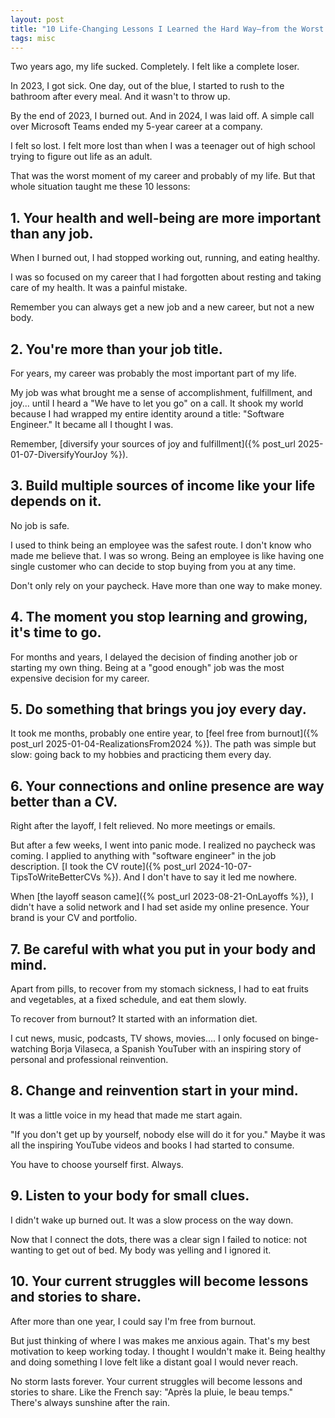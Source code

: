 ```yaml
---
layout: post
title: "10 Life-Changing Lessons I Learned the Hard Way—from the Worst Moment of My Career"
tags: misc
---
```


Two years ago, my life sucked. Completely. I felt like a complete loser.

In 2023, I got sick. One day, out of the blue, I started to rush to the bathroom after every meal. And it wasn't to throw up.

By the end of 2023, I burned out. And in 2024, I was laid off. A simple call over Microsoft Teams ended my 5-year career at a company.

I felt so lost. I felt more lost than when I was a teenager out of high school trying to figure out life as an adult.

That was the worst moment of my career and probably of my life. But that whole situation taught me these 10 lessons:

## 1. Your health and well-being are more important than any job.

When I burned out, I had stopped working out, running, and eating healthy.

I was so focused on my career that I had forgotten about resting and taking care of my health. It was a painful mistake.

Remember you can always get a new job and a new career, but not a new body.

## 2. You're more than your job title.

For years, my career was probably the most important part of my life.

My job was what brought me a sense of accomplishment, fulfillment, and joy... until I heard a "We have to let you go" on a call. It shook my world because I had wrapped my entire identity around a title: "Software Engineer." It became all I thought I was.

Remember, [diversify your sources of joy and fulfillment]({% post_url 2025-01-07-DiversifyYourJoy %}).

## 3. Build multiple sources of income like your life depends on it.

No job is safe.

I used to think being an employee was the safest route. I don't know who made me believe that. I was so wrong. Being an employee is like having one single customer who can decide to stop buying from you at any time.

Don't only rely on your paycheck. Have more than one way to make money.

## 4. The moment you stop learning and growing, it's time to go.

For months and years, I delayed the decision of finding another job or starting my own thing. Being at a "good enough" job was the most expensive decision for my career.

## 5. Do something that brings you joy every day.

It took me months, probably one entire year, to [feel free from burnout]({% post_url 2025-01-04-RealizationsFrom2024 %}). The path was simple but slow: going back to my hobbies and practicing them every day.

## 6. Your connections and online presence are way better than a CV.

Right after the layoff, I felt relieved. No more meetings or emails.

But after a few weeks, I went into panic mode. I realized no paycheck was coming. I applied to anything with "software engineer" in the job description. [I took the CV route]({% post_url 2024-10-07-TipsToWriteBetterCVs %}). And I don't have to say it led me nowhere.

When [the layoff season came]({% post_url 2023-08-21-OnLayoffs %}), I didn't have a solid network and I had set aside my online presence. Your brand is your CV and portfolio.

## 7. Be careful with what you put in your body and mind.

Apart from pills, to recover from my stomach sickness, I had to eat fruits and vegetables, at a fixed schedule, and eat them slowly.

To recover from burnout? It started with an information diet.

I cut news, music, podcasts, TV shows, movies.... I only focused on binge-watching Borja Vilaseca, a Spanish YouTuber with an inspiring story of personal and professional reinvention.

## 8. Change and reinvention start in your mind.

It was a little voice in my head that made me start again.

"If you don't get up by yourself, nobody else will do it for you." Maybe it was all the inspiring YouTube videos and books I had started to consume.

You have to choose yourself first. Always.

## 9. Listen to your body for small clues.

I didn't wake up burned out. It was a slow process on the way down.

Now that I connect the dots, there was a clear sign I failed to notice: not wanting to get out of bed. My body was yelling and I ignored it.

## 10. Your current struggles will become lessons and stories to share.

After more than one year, I could say I'm free from burnout.

But just thinking of where I was makes me anxious again. That's my best motivation to keep working today. I thought I wouldn't make it. Being healthy and doing something I love felt like a distant goal I would never reach.

No storm lasts forever. Your current struggles will become lessons and stories to share. Like the French say: "Après la pluie, le beau temps." There's always sunshine after the rain.
